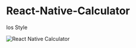 # React-Native-Calculator

Ios Style

![React Native Calculator](https://res.cloudinary.com/drcq2kx3u/image/upload/v1623270330/GitHub/React-Native-Calculator-App/calculadora_nre5gt.jpg)
